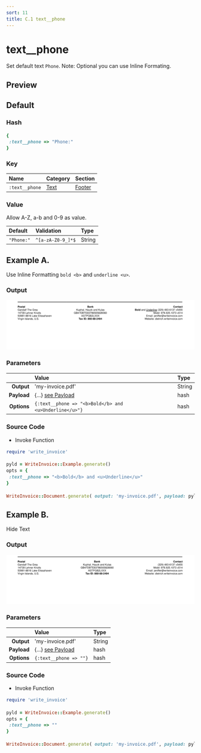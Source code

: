 ```yaml
---
sort: 11
title: C.1 text__phone
---
```

# text__phone

Set default text `Phone`. Note: Optional you can use Inline Formating.


## Preview

<div >
    <canvas id='canvas' search=':text__phone' palette='option_detail'></canvas>
</div>
<script src="../assets/js/marker.js"></script>  

 
## Default

### Hash

```ruby
{
 :text__phone => "Phone:"
} 
```

### Key

| **Name** | **Category** | **Section** |
| :--- | :--- | :--- |
| ```:text__phone``` |  [Text](./#text) | [Footer](/sections/footer) |

### Value

Allow A-Z, a-b and 0-9 as value.

| **Default**| **Validation**| **Type** |
| :--- | :--- | :--- |
| ```"Phone:"``` | ```^[a-zA-Z0-9_]*$``` | String |

## Example A.

Use Inline Formatting `bold <b>` and `underline <u>`.

### Output

<img src="../assets/images/options/text__phone--a.png">



### Parameters

| | **Value** | **Type** |
|------:|:------|:------|
| **Output** | 'my-invoice.pdf' | String |
| **Payload** | {...} [see Payload](../payload) | hash |
| **Options** | ```{:text__phone => "<b>Bold</b> and <u>Underline</u>"}``` | hash |


### Source Code

* Invoke Function

```ruby
require 'write_invoice'
 
pyld = WriteInvoice::Example.generate()
opts = {
 :text__phone => "<b>Bold</b> and <u>Underline</u>"
}
 
WriteInvoice::Document.generate( output: 'my-invoice.pdf', payload: pyld, options: opts )

```

## Example B.

Hide Text

### Output

<img src="../assets/images/options/text__phone--b.png">



### Parameters

| | **Value** | **Type** |
|------:|:------|:------|
| **Output** | 'my-invoice.pdf' | String |
| **Payload** | {...} [see Payload](../payload) | hash |
| **Options** | ```{:text__phone => ""}``` | hash |


### Source Code

* Invoke Function

```ruby
require 'write_invoice'
 
pyld = WriteInvoice::Example.generate()
opts = {
 :text__phone => ""
}
 
WriteInvoice::Document.generate( output: 'my-invoice.pdf', payload: pyld, options: opts )

```


